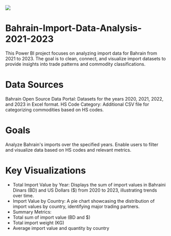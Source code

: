 ![](https://img.freepik.com/premium-photo/bahrain-import-3d-illustration-country-flag-button_839051-7584.jpg)

# Bahrain-Import-Data-Analysis-2021-2023
This Power BI project focuses on analyzing import data for Bahrain from 2021 to 2023. The goal is to clean, connect, and visualize import datasets to provide insights into trade patterns and commodity classifications.

# Data Sources
Bahrain Open Source Data Portal: Datasets for the years 2020, 2021, 2022, and 2023 in Excel format.
HS Code Category: Additional CSV file for categorizing commodities based on HS codes.

# Goals
Analyze Bahrain's imports over the specified years.
Enable users to filter and visualize data based on HS codes and relevant metrics.

# Key Visualizations
- Total Import Value by Year: Displays the sum of import values in Bahraini Dinars (BD) and US Dollars ($) from 2020 to 2023, illustrating trends over time.
- Import Value by Country: A pie chart showcasing the distribution of import values by country, identifying major trading partners.
- Summary Metrics:
- Total sum of import value (BD and $)
- Total import weight (KG)
- Average import value and quantity by country
